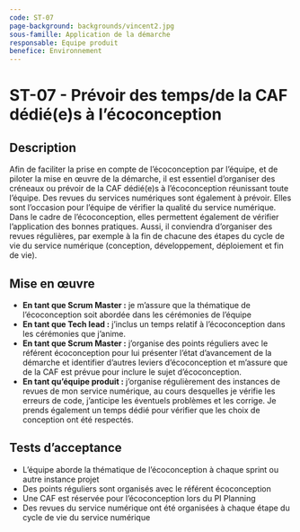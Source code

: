 ```yaml
---
code: ST-07
page-background: backgrounds/vincent2.jpg
sous-famille: Application de la démarche
responsable: Equipe produit
benefice: Environnement
---
```

# ST-07 - Prévoir des temps/de la CAF dédié(e)s à l’écoconception

## Description

Afin de faciliter la prise en compte de l’écoconception par l’équipe, et de piloter la mise en œuvre de la démarche, il est essentiel d’organiser des créneaux ou prévoir de la CAF dédié(e)s à l’écoconception réunissant toute l’équipe.
Des revues du services numériques sont également à prévoir. Elles sont l’occasion pour l’équipe de vérifier la qualité du service numérique.
Dans le cadre de l’écoconception, elles permettent également de vérifier l’application des bonnes pratiques. Aussi, il conviendra d’organiser des revues régulières, par exemple à la fin de chacune des étapes du cycle de vie du service numérique (conception, développement, déploiement et fin de vie).

## Mise en œuvre

- **En tant que Scrum Master :** je m’assure que la thématique de l’écoconception soit abordée dans les cérémonies de l’équipe
- **En tant que Tech lead :** j’inclus un temps relatif à l’écoconception dans les cérémonies que j’anime.
- **En tant que Scrum Master :** j’organise des points réguliers avec le référent écoconception pour lui présenter l’état d’avancement de la démarche et identifier d’autres leviers d’écoconception et m’assure que de la CAF est prévue pour inclure le sujet d’écoconception.
- **En tant qu’équipe produit :** j’organise régulièrement des instances de revues de mon service numérique, au cours desquelles je vérifie les erreurs de code, j’anticipe les éventuels problèmes et les corrige. Je prends également un temps dédié pour vérifier que les choix de conception ont été respectés.

## Tests d’acceptance

* L’équipe aborde la thématique de l’écoconception à chaque sprint ou autre instance projet
* Des points réguliers sont organisés avec le référent écoconception
* Une CAF est réservée pour l’écoconception lors du PI Planning
* Des revues du service numérique ont été organisées à chaque étape du cycle de vie du service numérique
